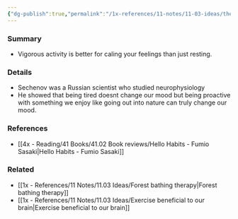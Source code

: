 ```yaml
---
{"dg-publish":true,"permalink":"/1x-references/11-notes/11-03-ideas/the-sechenov-effect/","title":"The Sechenov Effect","created":"2023-01-21T00:17:01.000+03:00","updated":"2024-02-14T20:18:22.572+03:00"}
---
```



### Summary
- Vigorous activity is better for caling your feelings than just resting.

### Details
- Sechenov was a Russian scientist who studied neurophysiology
- He showed that being tired doesnt change our mood but being proactive with something we enjoy like going out into nature can truly change our mood.

### References
- [[4x - Reading/41 Books/41.02 Book reviews/Hello Habits - Fumio Sasaki\|Hello Habits - Fumio Sasaki]]

### Related
- [[1x - References/11 Notes/11.03 Ideas/Forest bathing therapy\|Forest bathing therapy]]
- [[1x - References/11 Notes/11.03 Ideas/Exercise beneficial to our brain\|Exercise beneficial to our brain]]
